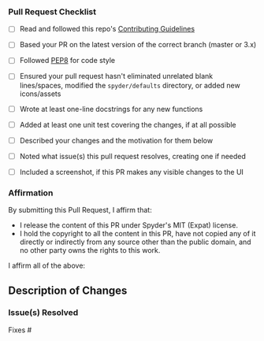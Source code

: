 <!--- Before submitting your pull request --->
<!--- please complete as much as possible of the following checklist: --->

### Pull Request Checklist

* [ ] Read and followed this repo's [Contributing Guidelines](https://github.com/spyder-ide/spyder/blob/master/CONTRIBUTING.md)
* [ ] Based your PR on the latest version of the correct branch (master or 3.x)
* [ ] Followed [PEP8](https://www.python.org/dev/peps/pep-0008/) for code style
* [ ] Ensured your pull request hasn't eliminated unrelated blank lines/spaces,
      modified the ``spyder/defaults`` directory, or added new icons/assets
* [ ] Wrote at least one-line docstrings for any new functions
* [ ] Added at least one unit test covering the changes, if at all possible
* [ ] Described your changes and the motivation for them below
* [ ] Noted what issue(s) this pull request resolves, creating one if needed
* [ ] Included a screenshot, if this PR makes any visible changes to the UI


### Affirmation

By submitting this Pull Request, I affirm that:
* I release the content of this PR under Spyder's MIT (Expat) license.
* I hold the copyright to all the content in this PR, have not copied any of it
  directly or indirectly from any source other than the public domain,
  and no other party owns the rights to this work.

<!--- TYPE YOUR GITHUB USERNAME OR FULL NAME AFTER THE BELOW STATEMENT ---!>
I affirm all of the above:

<!--- Note that you (not Spyder) retain copyright ownership of your work, --->
<!--- and may license it to other parties under the terms of your choice. --->
<!--- Contact us if you would like to include content from other sources. --->


## Description of Changes

<!--- Describe what you've changed and why. --->




### Issue(s) Resolved

<!--- Pull requests should typically resolve one, preferably only one --->
<!--- outstanding issue; create a new one if no relevant issue exists. --->
<!--- List the issue(s) below, in the form "Fixes #1234" . One per line.--->

Fixes #


<!--- Thanks for your help making Spyder better for everyone! --->
